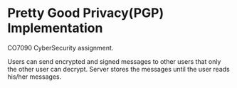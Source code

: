 # Pretty Good Privacy(PGP) Implementation
CO7090 CyberSecurity assignment.

Users can send encrypted and signed messages to other users that only the other user can decrypt.
Server stores the messages until the user reads his/her messages.
